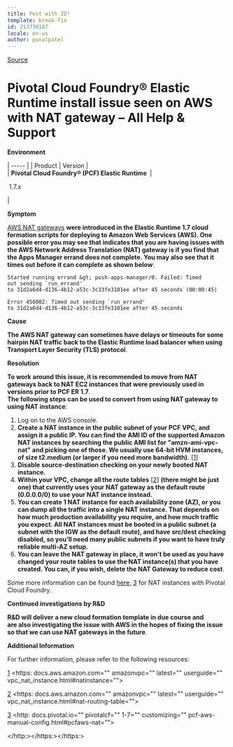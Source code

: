 ```yaml
---
title: Post with ID!
template: break-fix
id: 213730187
locale: en-us
author: punalpatel
---
```


[Source](https://discuss.pivotal.io/hc/en-us/articles/222099807-Pivotal-Cloud-Foundry-Elastic-Runtime-install-issue-seen-on-AWS-with-NAT-gateway "Permalink to Pivotal Cloud Foundry® Elastic Runtime install issue seen on AWS with NAT gateway – All Help &amp; Support")

# Pivotal Cloud Foundry® Elastic Runtime install issue seen on AWS with NAT gateway – All Help &amp; Support

**Environment**

| ----- |
| Product |  Version |  
| **Pivotal Cloud Foundry® (PCF) Elastic Runtime&nbsp;** | 

&nbsp;1.7.x

 | 

**Symptom**

[AWS NAT gateways][1]&nbsp;**were introduced in the Elastic Runtime 1.7 cloud formation scripts for&nbsp;deploying to Amazon Web Services (AWS). One possible error you may see that indicates that you are having issues with the AWS Network Address Translation (NAT) gateway is if you find that the Apps Manager errand does not complete. You may also see that it times out before it can complete as shown below**:
    
    
    Started running errand &gt; push-apps-manager/0. Failed: Timed 
    out sending `run_errand' 
    to 31d2a6d4-d136-4b12-a53c-3c33fe3101ee after 45 seconds (00:00:45)
    
    Error 450002: Timed out sending `run_errand' 
    to 31d2a6d4-d136-4b12-a53c-3c33fe3101ee after 45 seconds

**Cause**

**The AWS NAT gateway can sometimes have delays or timeouts for some hairpin NAT traffic back to the Elastic Runtime load balancer when using Transport Layer Security (TLS) protocol**.

**Resolution**

**To work around this issue, it is recommended to move from NAT gateways back to NAT EC2 instances that were previously used in versions prior to PCF ER 1.7**.  
**The&nbsp;following steps can be used to convert from using&nbsp;NAT gateway to using NAT instance**:

1. Log on to the AWS console.
2. **Create a NAT instance in the public subnet of your PCF VPC, and assign it a public IP. You can find the AMI ID of the supported Amazon NAT instances by searching the public AMI list for "amzn-ami-vpc-nat" and picking one of those. We usually use 64-bit HVM instances, of size t2.medium (or larger if you need more bandwidth).**&nbsp;[[1][2]]
3. **Disable source-destination checking on your newly booted NAT instance.**
4. **Within your VPC, change all the route tables**&nbsp;[[2][3]]&nbsp;**(there might be just one) that currently uses your NAT gateway as the default route (0.0.0.0/0) to use your NAT instance instead.**
5. **You can create 1 NAT instance for each availability zone (AZ), or you can dump all the traffic into a single NAT instance. That depends on how much production availability you require, and how much traffic you expect. All NAT instances must be booted in a public subnet (a subnet with the IGW as the default route), and have src/dest checking disabled, so you'll need many public subnets if you want to have truly reliable multi-AZ setup.**
6. **You can leave the NAT gateway in place, it won't be used as you have changed your route tables to use the NAT instance(s) that you have created. You can, if you wish, delete the NAT Gateway to reduce&nbsp;cost**.

Some more information can be found [here][4],&nbsp;[3]&nbsp;for NAT instances with Pivotal Cloud Foundry.

**Continued investigations by R&amp;D**

**R&amp;D&nbsp;will deliver a new cloud formation template in due course and are&nbsp;also investigating the issue with AWS in the hopes of fixing the issue so that we can use&nbsp;NAT gateways in the future**.

**Additional Information**

For further information, please refer to the following resources:&nbsp;

[1]&nbsp;<https: docs.aws.amazon.com="" amazonvpc="" latest="" userguide="" vpc_nat_instance.html#natinstance="">

[2]&nbsp;<https: docs.aws.amazon.com="" amazonvpc="" latest="" userguide="" vpc_nat_instance.html#nat-routing-table="">

[3]&nbsp;<http: docs.pivotal.io="" pivotalcf="" 1-7="" customizing="" pcf-aws-manual-config.html#pcfaws-nat="">

[1]: http://docs.aws.amazon.com/AmazonVPC/latest/UserGuide/vpc-nat-gateway.html
[2]: https://docs.aws.amazon.com/AmazonVPC/latest/UserGuide/VPC_NAT_Instance.html#NATInstance
[3]: https://docs.aws.amazon.com/AmazonVPC/latest/UserGuide/VPC_NAT_Instance.html#nat-routing-table
[4]: http://docs.pivotal.io/pivotalcf/1-7/customizing/pcf-aws-manual-config.html#pcfaws-nat

  </http:></https:></https:>